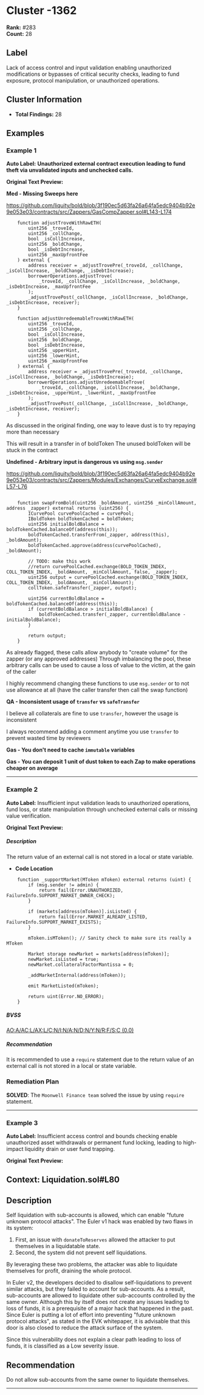 # Cluster -1362

**Rank:** #283  
**Count:** 28  

## Label
Lack of access control and input validation enabling unauthorized modifications or bypasses of critical security checks, leading to fund exposure, protocol manipulation, or unauthorized operations.

## Cluster Information
- **Total Findings:** 28

## Examples

### Example 1

**Auto Label:** **Unauthorized external contract execution leading to fund theft via unvalidated inputs and unchecked calls.**  

**Original Text Preview:**

**Med - Missing Sweeps here**

https://github.com/liquity/bold/blob/3f190ec5d63fa26a64fa5edc9404b92e9e053e03/contracts/src/Zappers/GasCompZapper.sol#L143-L174

```solidity
    function adjustTroveWithRawETH(
        uint256 _troveId,
        uint256 _collChange,
        bool _isCollIncrease,
        uint256 _boldChange,
        bool _isDebtIncrease,
        uint256 _maxUpfrontFee
    ) external {
        address receiver = _adjustTrovePre(_troveId, _collChange, _isCollIncrease, _boldChange, _isDebtIncrease);
        borrowerOperations.adjustTrove(
            _troveId, _collChange, _isCollIncrease, _boldChange, _isDebtIncrease, _maxUpfrontFee
        );
        _adjustTrovePost(_collChange, _isCollIncrease, _boldChange, _isDebtIncrease, receiver);
    }

    function adjustUnredeemableTroveWithRawETH(
        uint256 _troveId,
        uint256 _collChange,
        bool _isCollIncrease,
        uint256 _boldChange,
        bool _isDebtIncrease,
        uint256 _upperHint,
        uint256 _lowerHint,
        uint256 _maxUpfrontFee
    ) external {
        address receiver = _adjustTrovePre(_troveId, _collChange, _isCollIncrease, _boldChange, _isDebtIncrease);
        borrowerOperations.adjustUnredeemableTrove(
            _troveId, _collChange, _isCollIncrease, _boldChange, _isDebtIncrease, _upperHint, _lowerHint, _maxUpfrontFee
        );
        _adjustTrovePost(_collChange, _isCollIncrease, _boldChange, _isDebtIncrease, receiver);
    }

```

As discussed in the original finding, one way to leave dust is to try repaying more than necessary

This will result in a transfer in of boldToken
The unused boldToken will be stuck in the contract


**Undefined - Arbitrary input is dangerous vs using `msg.sender`**

https://github.com/liquity/bold/blob/3f190ec5d63fa26a64fa5edc9404b92e9e053e03/contracts/src/Zappers/Modules/Exchanges/CurveExchange.sol#L57-L76

```solidity

    function swapFromBold(uint256 _boldAmount, uint256 _minCollAmount, address _zapper) external returns (uint256) {
        ICurvePool curvePoolCached = curvePool;
        IBoldToken boldTokenCached = boldToken;
        uint256 initialBoldBalance = boldTokenCached.balanceOf(address(this));
        boldTokenCached.transferFrom(_zapper, address(this), _boldAmount);
        boldTokenCached.approve(address(curvePoolCached), _boldAmount);

        // TODO: make this work
        //return curvePoolCached.exchange(BOLD_TOKEN_INDEX, COLL_TOKEN_INDEX, _boldAmount, _minCollAmount, false, _zapper);
        uint256 output = curvePoolCached.exchange(BOLD_TOKEN_INDEX, COLL_TOKEN_INDEX, _boldAmount, _minCollAmount);
        collToken.safeTransfer(_zapper, output);

        uint256 currentBoldBalance = boldTokenCached.balanceOf(address(this));
        if (currentBoldBalance > initialBoldBalance) {
            boldTokenCached.transfer(_zapper, currentBoldBalance - initialBoldBalance);
        }

        return output;
    }
```

As already flagged, these calls allow anybody to "create volume" for the zapper (or any approved addresses)
Through imbalancing the pool, these arbitrary calls can be used to cause a loss of value to the victim, at the gain of the caller

I highly recommend changing these functions to use `msg.sender` or to not use allowance at all (have the caller transfer then call the swap function)

**QA - Inconsistent usage of `transfer` vs `safeTransfer`**

I believe all collaterals are fine to use `transfer`, however the usage is inconsistent

I always recommend adding a comment anytime you use `transfer` to prevent wasted time by reviewers

**Gas - You don't need to cache `immutable` variables**

**Gas - You can deposit 1 unit of dust token to each Zap to make operations cheaper on average**

---
### Example 2

**Auto Label:** Insufficient input validation leads to unauthorized operations, fund loss, or state manipulation through unchecked external calls or missing value verification.  

**Original Text Preview:**

##### Description

The return value of an external call is not stored in a local or state variable.

* **Code Location**

```
    function _supportMarket(MToken mToken) external returns (uint) {
        if (msg.sender != admin) {
            return fail(Error.UNAUTHORIZED, FailureInfo.SUPPORT_MARKET_OWNER_CHECK);
        }

        if (markets[address(mToken)].isListed) {
            return fail(Error.MARKET_ALREADY_LISTED, FailureInfo.SUPPORT_MARKET_EXISTS);
        }

        mToken.isMToken(); // Sanity check to make sure its really a MToken

        Market storage newMarket = markets[address(mToken)];
        newMarket.isListed = true;
        newMarket.collateralFactorMantissa = 0;

        _addMarketInternal(address(mToken));

        emit MarketListed(mToken);

        return uint(Error.NO_ERROR);
    }

```

##### BVSS

[AO:A/AC:L/AX:L/C:N/I:N/A:N/D:N/Y:N/R:F/S:C (0.0)](/bvss?q=AO:A/AC:L/AX:L/C:N/I:N/A:N/D:N/Y:N/R:F/S:C)

##### Recommendation

It is recommended to use a `require` statement due to the return value of an external call is not stored in a local or state variable.

  

### Remediation Plan

**SOLVED**: The `Moonwell Finance team` solved the issue by using `require` statement.

---
### Example 3

**Auto Label:** Insufficient access control and bounds checking enable unauthorized asset withdrawals or permanent fund locking, leading to high-impact liquidity drain or user fund trapping.  

**Original Text Preview:**

## Context: Liquidation.sol#L80

## Description
Self liquidation with sub-accounts is allowed, which can enable "future unknown protocol attacks". The Euler v1 hack was enabled by two flaws in its system:

1. First, an issue with `donateToReserves` allowed the attacker to put themselves in a liquidatable state.
2. Second, the system did not prevent self liquidations.

By leveraging these two problems, the attacker was able to liquidate themselves for profit, draining the whole protocol.

In Euler v2, the developers decided to disallow self-liquidations to prevent similar attacks, but they failed to account for sub-accounts. As a result, sub-accounts are allowed to liquidate other sub-accounts controlled by the same owner. Although this by itself does not create any issues leading to loss of funds, it is a prerequisite of a major hack that happened in the past. Since Euler is putting a lot of effort into preventing "future unknown protocol attacks", as stated in the EVK whitepaper, it is advisable that this door is also closed to reduce the attack surface of the system.

Since this vulnerability does not explain a clear path leading to loss of funds, it is classified as a Low severity issue.

## Recommendation
Do not allow sub-accounts from the same owner to liquidate themselves.

---
